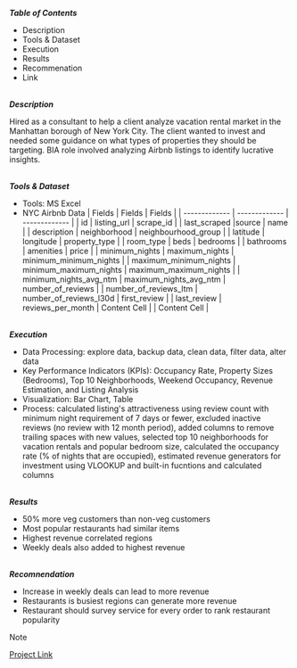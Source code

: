 
***Table of Contents***<br>

* Description
* Tools & Dataset
* Execution
* Results
* Recommenation
* Link  

\
***Description***<br>

Hired as a consultant to help a client analyze vacation rental market in the Manhattan borough of New York City. The client wanted to invest and needed some guidance on what types of properties they should be targeting. BIA role involved analyzing Airbnb listings to identify lucrative insights.     

\
***Tools & Dataset***<br>

* Tools: MS Excel
* NYC Airbnb Data
  | Fields        | Fields        | Fields        |
  | ------------- | ------------- | ------------- | 
  | id | listing_url | scrape_id |
  | last_scraped |source | name |
  | description | neighborhood | neighbourhood_group |
  | latitude | longitude | property_type |
  | room_type | beds | bedrooms |
  | bathrooms | amenities | price |
  | minimum_nights | maximum_nights | minimum_minimum_nights |
  | maximum_minimum_nights | minimum_maximum_nights | maximum_maximum_nights |
  | minimum_nights_avg_ntm | maximum_nights_avg_ntm | number_of_reviews |
  | number_of_reviews_ltm | number_of_reviews_l30d | first_review |
  | last_review | reviews_per_month | Content Cell |
  | Content Cell |


\
***Execution***<br>

* Data Processing: explore data, backup data, clean data, filter data, alter data
* Key Performance Indicators (KPIs): Occupancy Rate, Property Sizes (Bedrooms), Top 10 Neighborhoods, Weekend Occupancy, Revenue Estimation, and Listing Analysis
* Visualization: Bar Chart, Table
* Process: calculated listing's attractiveness using review count with minimum night requirement of 7 days or fewer, excluded inactive reviews (no review with 12 month period), added
  columns to remove trailing spaces with new values, selected top 10 neighborhoods for vacation rentals and popular bedroom size, calculated the occupancy rate (% of nights that are
  occupied), estimated revenue generators for investment using VLOOKUP and built-in fucntions and calculated columns

\
***Results***<br>

* 50% more veg customers than non-veg customers
* Most popular restaurants had similar items
* Highest revenue correlated regions
* Weekly deals also added to highest revenue

\
***Recomnendation***<br>
* Increase in weekly deals can lead to more revenue
* Restaurants is busiest regions can generate more revenue
* Restaurant should survey service for every order to rank restaurant popularity 

> [!Note]
> [Project Link](https://docs.google.com/spreadsheets/d/1Hedu7B8GprzZouwpvAWzs8k3vy-ZtS8T0XIQ2B0tTzQ/edit?gid=679106591#gid=679106591)
